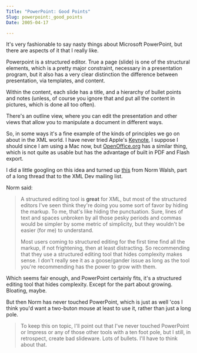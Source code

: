 ```yaml
---
Title: "PowerPoint: Good Points"
Slug: powerpoint:_good_points
Date: 2005-04-17

---
```

It's very fashionable to say nasty things about Microsoft PowerPoint,
but there are aspects of it that I really like.

Powerpoint is a structured editor. True a page (slide) is one of the
structural elements, which is a pretty major constraint, necessary in a
presentation program, but it also has a very clear distinction the
difference between presentation, via templates, and content.

Within the content, each slide has a title, and a hierarchy of bullet
points and notes (unless, of course you ignore that and put all the
content in pictures, which is done all too often).

There's an outline view, where you can edit the presentation and other
views that allow you to manipulate a document in different ways.

So, in some ways it's a fine example of the kinds of principles we go on
about in the XML world. I have never tried Apple's
[Keynote](http://www.apple.com/iwork/keynote/), I suppose I should since
I am using a Mac now, but
[OpenOffice.org](http://www.openoffice.org/OpenOffice.org) has a similar
thing, which is not quite as usable but has the advantage of built in
PDF and Flash export.

I did a little googling on this idea and turned up
[this](http://lists.xml.org/archives/xml-dev/200312/msg00286.html) from
Norm Walsh, part of a long thread that to the XML Dev mailing list.

Norm said:

> A structured editing tool is **great** for XML, but most of the
> structured editors I've seen think they're doing you some sort of
> favor by hiding the markup. To me, that's like hiding the punctuation.
> Sure, lines of text and spaces unbroken by all those pesky periods and
> commas would be simpler by some metric of simplicity, but they
> wouldn't be easier (for me) to understand.
>
> Most users coming to structured editing for the first time find all
> the markup, if not frightening, then at least distracting. So
> recommending that they use a structured editing tool that hides
> complexity makes sense. I don't really see it as a goose/gander issue
> as long as the tool you're recommending has the power to grow with
> them.

Which seems fair enough, and PowerPoint certainly fits, it's a
structured editing tool that hides complexity. Except for the part about
growing. Bloating, maybe.

But then Norm has never touched PowerPoint, which is just as well 'cos I
think you'd want a two-buton mouse at least to use it, rather than just
a long pole.

> To keep this on topic, I'll point out that I've never touched
> PowerPoint or Impress or any of those other tools with a ten foot
> pole, but I still, in retrospect, create bad slideware. Lots of
> bullets. I'll have to think about that.
